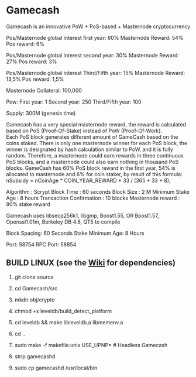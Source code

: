 # Gamecash

Gamecash is an innovative PoW + PoS-based + Masternode cryptocurrency

Pos/Masternode global interest first year: 60%
Masternode Reward: 54%
Pos reward: 6%

Pos/Masternode global interest second year: 30%
Masternode Reward: 27%
Pos reward: 3%

Pos/Masternode global interest Third/Fifth year: 15%
Masternode Reward: 13,5%
Pos reward: 1,5%

Masternode Collateral: 100,000

Pow: 
First year: 1
Second year: 250
Third/Fifth year: 100

Supply: 300M (genesis time)

Gamecash  has  a  very  special  masternode  reward,  the  reward  is calculated based on PoS (Proof-Of-Stake) instead of PoW (Proof-Of-Work).  
Each  PoS  block  generates  different  amount  of  GameCash based on the coins staked.
There is only one masternode winner for each PoS block, the winner is  designated  by  hash  calculation  similar  to  PoW, and it is fully random.
Therefore,  a masternode could earn rewards in three continuous PoS blocks, and a masternode could also earn nothing in thousand PoS blocks. 
GameCash  has  60%  PoS  block  reward  in  the  first  year,  54%  is allocated  to  masternode  and  6%  for  coin  staker, by result of this formula: nSubsidy = nCoinAge * COIN_YEAR_REWARD * 33 / (365 * 33 + 8); 

Algorithm  : Scrypt
Block Time :   60 seconds
Block Size  : 2 M
Minimum Stake Age  : 8 hours
Transaction Confirmation  : 10 blocks
Masternode reward  : 90% stake reward



Gamecash uses libsecp256k1,
			  libgmp,
			  Boost1.55,
			  OR Boost1.57,  
			  Openssl1.01m,
			  Berkeley DB 4.8,
			  QT5 to compile


Block Spacing: 60 Seconds
Stake Minimum Age: 8 Hours

Port: 58754
RPC Port: 58854


BUILD LINUX (see the [Wiki](https://github.com/sagacrypto/Gamecash/wiki/Unix-Build) for dependencies)
-----------
1) git clone source

2) cd Gamecash/src

3) mkdir obj/crypto

4) chmod +x leveldb/build_detect_platform

5) cd leveldb && make libleveldb.a libmemenv.a

6) cd ..

7) sudo make -f makefile.unix USE_UPNP=    # Headless Gamecash

8) strip gamecashd

9) sudo cp gamecashd /usr/local/bin





